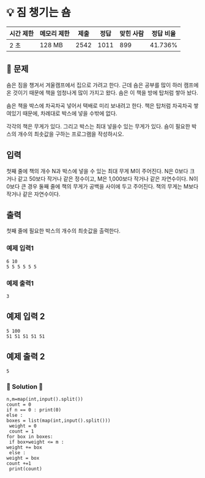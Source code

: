 # 💡 짐 챙기는 숌

| 시간 제한 | 메모리 제한 | 제출   | 정답   | 맞힌 사람 | 정답 비율   |
| ----- | ------ | ---- | ---- | ----- | ------- |
| 2 초   | 128 MB | 2542 | 1011 | 899   | 41.736% | 

## 📃 문제

숌은 짐을 챙겨서 겨울캠프에서 집으로 가려고 한다. 근데 숌은 공부를 많이 하러 캠프에 온 것이기 때문에 책을 엄청나게 많이 가지고 왔다. 숌은 이 책을 방에 탑처럼 쌓아 놨다.

숌은 책을 박스에 차곡차곡 넣어서 택배로 미리 보내려고 한다. 책은 탑처럼 차곡차곡 쌓여있기 때문에, 차례대로 박스에 넣을 수밖에 없다.

각각의 책은 무게가 있다. 그리고 박스는 최대 넣을수 있는 무게가 있다. 숌이 필요한 박스의 개수의 최솟값을 구하는 프로그램을 작성하시오.

## 입력

첫째 줄에 책의 개수 N과 박스에 넣을 수 있는 최대 무게 M이 주어진다. N은 0보다 크거나 같고 50보다 작거나 같은 정수이고, M은 1,000보다 작거나 같은 자연수이다. N이 0보다 큰 경우 둘째 줄에 책의 무게가 공백을 사이에 두고 주어진다. 책의 무게는 M보다 작거나 같은 자연수이다.

## 출력

첫째 줄에 필요한 박스의 개수의 최솟값을 출력한다.

### 예제 입력1

``` 
6 10
5 5 5 5 5 5
```

### 예제 출력1

``` 
3
```

## 예제 입력 2

```
5 100
51 51 51 51 51
```

## 예제 출력 2

```
5
```





### 🔑 Solution 🔑

```
n,m=map(int,input().split())
count = 0
if n == 0 : print(0)
else : 
boxes = list(map(int,input().split()))
 weight = 0
 count = 1 
for box in boxes:  
 if box+weight <= m : 
weight += box
 else : 
weight = box 
count +=1
 print(count)
```
